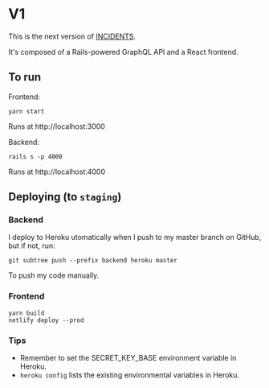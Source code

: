 # V1

This is the next version of [INCIDENTS](https://github.com/veeral-patel/incidents).

It's composed of a Rails-powered GraphQL API and a React frontend.

## To run

Frontend:

```
yarn start
```

Runs at http://localhost:3000

Backend:

```
rails s -p 4000
```

Runs at http://localhost:4000

## Deploying (to `staging`)

### Backend

I deploy to Heroku utomatically when I push to my master branch on GitHub, but if not, run:

```
git subtree push --prefix backend heroku master
```

To push my code manually.

### Frontend

```
yarn build
netlify deploy --prod
```

### Tips

- Remember to set the SECRET_KEY_BASE environment variable in Heroku.
- `heroku config` lists the existing environmental variables in Heroku.
